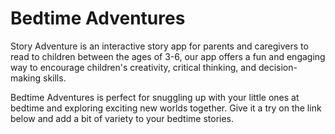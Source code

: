 # Bedtime Adventures
Story Adventure is an interactive story app for parents and caregivers to read to children between the ages of 3-6, our app offers a fun and engaging way to encourage children's creativity, critical thinking, and decision-making skills.

Bedtime Adventures is perfect for snuggling up with your little ones at bedtime and exploring exciting new worlds together. Give it a try on the link below and add a bit of variety to your bedtime stories.